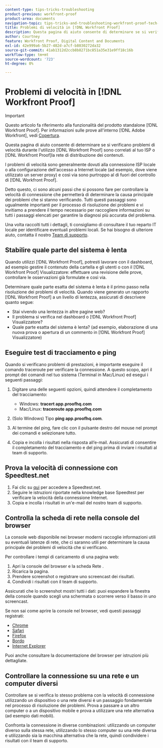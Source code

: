 ```yaml
---
content-type: tips-tricks-troubleshooting
product-previous: workfront-proof
product-area: documents
navigation-topic: tips-tricks-and-troubleshooting-workfront-proof-tech-corner
title: Problemi di velocità in [!DNL Workfront Proof]
description: Questa pagina di aiuto consente di determinare se si verificano problemi di velocità durante l'utilizzo [!DNL Workfront Proof] sono correlati al tuo ISP o [!DNL Workfront Proof]la rete di distribuzione dei contenuti.
author: Courtney
feature: Workfront Proof, Digital Content and Documents
exl-id: 42e999a6-5b27-482d-a7cf-b8030272da32
source-git-commit: 41ab1312d2ccb8b8271bc851a35e31e9ff18c16b
workflow-type: tm+mt
source-wordcount: '723'
ht-degree: 0%

---
```


# Problemi di velocità in [!DNL Workfront Proof]

>[!IMPORTANT]
>
>Questo articolo fa riferimento alla funzionalità del prodotto standalone [!DNL Workfront Proof]. Per informazioni sulle prove all&#39;interno [!DNL Adobe Workfront], vedi [Copertura](../../../review-and-approve-work/proofing/proofing.md).

Questa pagina di aiuto consente di determinare se si verificano problemi di velocità durante l&#39;utilizzo [!DNL Workfront Proof] sono correlati al tuo ISP o [!DNL Workfront Proof]la rete di distribuzione dei contenuti.

I problemi di velocità sono generalmente dovuti alla connessione ISP locale o alla configurazione dell&#39;accesso a Internet locale (ad esempio, dove viene utilizzato un server proxy) e così via sono purtroppo al di fuori del controllo di [!DNL Workfront Proof].

Detto questo, ci sono alcuni passi che si possono fare per controllare la velocità di connessione che permetterà di determinare la causa principale dei problemi che si stanno verificando. Tutti questi passaggi sono ugualmente importanti per il processo di risoluzione dei problemi e vi invitiamo a prendere il tempo necessario per raccogliere informazioni su tutti i passaggi elencati per garantire la diagnosi più accurata del problema.

Una volta raccolti tutti i dettagli, ti consigliamo di consultare il tuo reparto IT locale per identificare eventuali problemi locali. Se hai bisogno di ulteriore aiuto, contatta il nostro [Team di supporto](https://support.workfront.com/hc/en-us/requests/new).

## Stabilire quale parte del sistema è lenta

Quando utilizzi [!DNL Workfront Proof], potresti lavorare con il dashboard, ad esempio gestire il contenuto della cartella e gli utenti o con il [!DNL Workfront Proof] Visualizzatore: effettuare una revisione delle prove, controllare le osservazioni già formulate e così via.

Determinare quale parte esatta del sistema è lenta è il primo passo nella risoluzione dei problemi di velocità. Quando viene generato un rapporto [!DNL Workfront Proof] a un livello di lentezza, assicurati di descrivere quanto segue:

* Stai vivendo una lentezza in altre pagine web?
* Il problema si verifica nel dashboard o [!DNL Workfront Proof] Visualizzatore?
* Quale parte esatta del sistema è lenta? (ad esempio, elaborazione di una nuova prova o apertura di un commento in [!DNL Workfront Proof] Visualizzatore)

## Eseguire test di tracciamento e ping

Quando si verificano problemi di prestazioni, è importante eseguire il comando traceroute per verificare la connessione. A questo scopo, apri il prompt dei comandi nel tuo sistema (Terminal in Mac/Linux) ed esegui i seguenti passaggi:

1. Digitare una delle seguenti opzioni, quindi attendere il completamento del tracciamento:

   * Windows: **tracert app.proofhq.com**
   * Mac/Linux: **traceroute app.proofhq.com**

1. (Solo Windows) Tipo **ping app.proofhq.com**.
1. Al termine del ping, fare clic con il pulsante destro del mouse nel prompt dei comandi e selezionare tutto.
1. Copia e incolla i risultati nella risposta all’e-mail.
Assicurati di consentire il completamento del tracciamento e del ping prima di inviare i risultati al team di supporto.

## Prova la velocità di connessione con Speedtest.net

1. Fai clic su [qui](http://www.speedtest.net/) per accedere a Speedtest.net.
1. Seguire le istruzioni riportate nella knowledge base Speedtest per verificare la velocità della connessione Internet.
1. Copia e incolla i risultati in un&#39;e-mail del nostro team di supporto.

## Controlla la scheda di rete nella console del browser

La console web disponibile nei browser moderni raccoglie informazioni utili su eventuali latenze di rete, che ci saranno utili per determinare la causa principale dei problemi di velocità che si verificano.

Per controllare i tempi di caricamento di una pagina web:

1. Apri la console del browser e la scheda Rete .
1. Ricarica la pagina.
1. Prendere screenshot o registrare uno screencast dei risultati.
1. Condividi i risultati con il team di supporto.

Assicurati che lo screenshot mostri tutti i dati: puoi espandere la finestra della console quando scegli una schermata o scorrere verso il basso in uno screencast.

Se non sai come aprire la console nel browser, vedi questi passaggi registrati:

* [Chrome](http://screencast.com/t/AgQU6JQQ)
* [Safari](http://screencast.com/t/f31GqQYm0w)
* [Firefox](http://screencast.com/t/Xg7SscmAi)
* [Bordo](http://www.screencast.com/t/epSwBiaD)
* [Internet Explorer](http://screencast.com/t/x5Q3eHczbc)

Puoi anche consultare la documentazione del browser per istruzioni più dettagliate.

## Controllare la connessione su una rete e un computer diversi

Controllare se si verifica lo stesso problema con la velocità di connessione utilizzando un dispositivo o una rete diversi è un passaggio fondamentale nel processo di risoluzione dei problemi. Prova a passare a un altro computer o a un dispositivo mobile e prova a utilizzare una rete alternativa (ad esempio dati mobili).

Confronta la connessione in diverse combinazioni: utilizzando un computer diverso sulla stessa rete, utilizzando lo stesso computer su una rete diversa e utilizzando sia la macchina alternativa che la rete, quindi condividere i risultati con il team di supporto.
